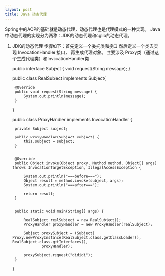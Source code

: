 ```yaml
---
layout: post
title: Java 动态代理
---
```


Spring中的AOP的基础就是动态代理，动态代理也是代理模式的一种实现。
Java中动态代理的实现分为两种：JDK的动态代理和cglib的动态代理。

1. JDK的动态代理
步骤如下：首先定义一个委托类和接口  然后定义一个类去实现 InvocationHandler 接口， 再生成代理对象。
主要涉及 Proxy类（通过这个生成代理类）和InvocationHandler类

	public interface Subject {
		void request(String message);
	}
	


	public class RealSubject implements Subject{


		@Override
		public void request(String message) {
			System.out.println(message);
		}
	}
	
	
	
	public class ProxyHandler implements InvocationHandler {

		private Subject subject;

		public ProxyHandler(Subject subject) {
			this.subject = subject;
		}


		@Override
		public Object invoke(Object proxy, Method method, Object[] args) throws InvocationTargetException, IllegalAccessException {

			System.out.println("===before===");
			Object result = method.invoke(subject, args);
			System.out.println("===after===");

			return result;
		}


		public static void main(String[] args) {

			RealSubject realSubject = new RealSubject();
			ProxyHandler proxyHandler = new ProxyHandler(realSubject);

			Subject proxySubject = (Subject) Proxy.newProxyInstance(RealSubject.class.getClassLoader(), RealSubject.class.getInterfaces(),
					proxyHandler);

			proxySubject.request("dididi");
		}
	}
	
	
